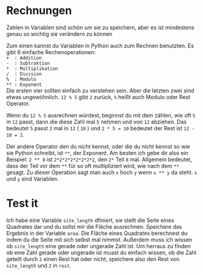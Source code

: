 # Rechnungen
Zahlen in Variablen sind schön um sie zu speichern,
aber es ist mindestens genau so wichtig sie verändern zu können

Zum einen kannst du Variablen in Python auch zum Rechnen benutzten.
Es gibt 6 einfache Rechenoperationen:<br>
 `+  : Addition`<br>
 `-  : Subtraktion` <br>
 `*  : Multiplikation` <br>
 `/  : Division` <br>
 `%  : Modulo` <br>
 `** : Exponent` <br>
Die ersten vier sollten einfach zu verstehen sein.
Aber die letzten zwei sind etwas ungewöhnlich.
`12 % 5` gibt `2` zurück, `%` heißt auch Modulo oder Rest Operator.

Wenn du `12 % 5` ausrechnen würdest, beginnst du mit dem zählen, wie oft
`5` in `12` passt, dann die diese Zahl mal `5` nehmen und von `12` abziehen.
Das bedeutet `5` passt `2` mal in `12` ( `10` ) und `2 * 5 = 10`
bedeutet der Rest ist `12 - 10 = 2`.

Der andere Operator den du nicht kennst,
oder die du nicht kennst so wie sie Python schreibt,
ist `**`, der Exponent.
Am besten ich gebe dir also ein Beispiel:
`2 ** 8` ist `2*2*2*2*2*2*2*2`, den `2*` Teil `8` mal.
Allgemein bedeutet, dass der Teil vor dem `**` für so
oft multipliziert wird, wie nach dem `**` gesagt.
Zu dieser Operation sagt man auch `x` hoch `y` wenn `x ** y`
da steht. `x` und `y` sind Variablen.

# Test it
Ich habe eine Variable `site_length` dfiniert, sie stellt
die Seite eines Quadrates dar und du sollst mir die Fläche ausrechnen.
Speichere das Ergebnis in der Variable `area`.
Die Fläche eines Quadrates berechnest du indem du
die Seite mit sich selbst mal nimmst.
Außerdem muss ich wissen ob `site_length` eine gerade oder ungerade Zahl
ist.
Um herraus zu finden ob eine Zahl gerade oder ungerade ist musst du einfach
wissen, ob die Zahl geteilt durch `2` einen Rest hat oder nicht,
speichere also den Rest von `site_length` und `2` in `rest`.
